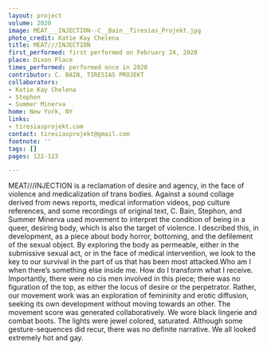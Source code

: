 ```yaml
---
layout: project
volume: 2020
image: MEAT___INJECTION--C__Bain__Tiresias_Projekt.jpg
photo_credit: Katie Kay Chelena
title: MEAT///INJECTION
first_performed: first performed on February 24, 2020
place: Dixon Place
times_performed: performed once in 2020
contributor: C. BAIN, TIRESIAS PROJEKT
collaborators:
- Katie Kay Chelena
- Stephon
- Summer Minerva
home: New York, NY
links:
- tiresiasprojekt.com
contact: tiresiasprojekt@gmail.com
footnote: ''
tags: []
pages: 122-123

---
```


MEAT///INJECTION is a reclamation of desire and agency, in the face of violence and medicalization of trans bodies. Against a sound collage derived from news reports, medical information videos, pop culture references, and some recordings of original text, C. Bain, Stephon, and Summer Minerva used movement to interpret the condition of being in a queer, desiring body, which is also the target of violence. I described this, in development, as a piece about body horror, bottoming, and the defilement of the sexual object. By exploring the body as permeable, either in the submissive sexual act, or in the face of medical intervention, we look to the key to our survival in the part of us that has been most attacked.Who am I when there’s something else inside me. How do I transform what I receive. Importantly, there were no cis men involved in this piece; there was no figuration of the top, as either the locus of desire or the perpetrator. Rather, our movement work was an exploration of femininity and erotic diffusion, seeking its own development without moving towards an other. The movement score was generated collaboratively. We wore black lingerie and combat boots. The lights were jewel colored, saturated. Although some gesture-sequences did recur, there was no definite narrative. We all looked extremely hot and gay.
